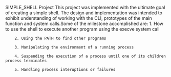 SIMPLE_SHELL Project
This project was implemented with the ultimate goal of creating a simple shell.
The design and implementation was intended to exhibit understanding of working with the CLI, prototypes of the main function and system calls.Some of the milestone accomplished are:
        1. How to use the shell to execute another program using the execve system call

        2. Using the PATH to find other programs

        3. Manipulating the environment of a running process

        4. Suspending the execution of a process until one of its children process terminates

        5. Handling process interuptions or failures
